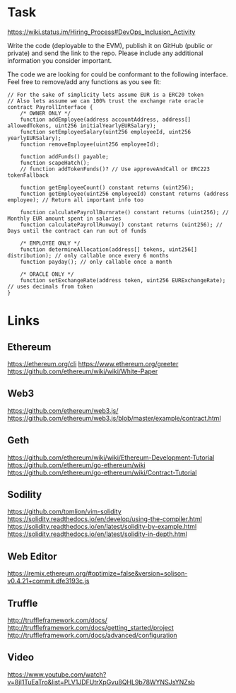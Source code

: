 # Task

https://wiki.status.im/Hiring_Process#DevOps_Inclusion_Activity

Write the code (deployable to the EVM), publish it on GitHub (public or private) and send the link to the repo. Please include any additional information you consider important.

The code we are looking for could be conformant to the following interface. Feel free to remove/add any functions as you see fit:

```solidity
// For the sake of simplicity lets assume EUR is a ERC20 token
// Also lets assume we can 100% trust the exchange rate oracle
contract PayrollInterface {
    /* OWNER ONLY */
    function addEmployee(address accountAddress, address[] allowedTokens, uint256 initialYearlyEURSalary);
    function setEmployeeSalary(uint256 employeeId, uint256 yearlyEURSalary);
    function removeEmployee(uint256 employeeId);

    function addFunds() payable;
    function scapeHatch();
    // function addTokenFunds()? // Use approveAndCall or ERC223 tokenFallback

    function getEmployeeCount() constant returns (uint256);
    function getEmployee(uint256 employeeId) constant returns (address employee); // Return all important info too

    function calculatePayrollBurnrate() constant returns (uint256); // Monthly EUR amount spent in salaries
    function calculatePayrollRunway() constant returns (uint256); // Days until the contract can run out of funds

    /* EMPLOYEE ONLY */
    function determineAllocation(address[] tokens, uint256[] distribution); // only callable once every 6 months
    function payday(); // only callable once a month

    /* ORACLE ONLY */
    function setExchangeRate(address token, uint256 EURExchangeRate); // uses decimals from token
}
```

# Links

## Ethereum

https://ethereum.org/cli
https://www.ethereum.org/greeter
https://github.com/ethereum/wiki/wiki/White-Paper

## Web3

https://github.com/ethereum/web3.js/
https://github.com/ethereum/web3.js/blob/master/example/contract.html

## Geth

https://github.com/ethereum/wiki/wiki/Ethereum-Development-Tutorial
https://github.com/ethereum/go-ethereum/wiki
https://github.com/ethereum/go-ethereum/wiki/Contract-Tutorial

## Sodility

https://github.com/tomlion/vim-solidity
https://solidity.readthedocs.io/en/develop/using-the-compiler.html
https://solidity.readthedocs.io/en/latest/solidity-by-example.html
https://solidity.readthedocs.io/en/latest/solidity-in-depth.html

## Web Editor

https://remix.ethereum.org/#optimize=false&version=soljson-v0.4.21+commit.dfe3193c.js

## Truffle

http://truffleframework.com/docs/
http://truffleframework.com/docs/getting_started/project
http://truffleframework.com/docs/advanced/configuration

## Video

https://www.youtube.com/watch?v=8jI1TuEaTro&list=PLV1JDFUtrXpGvu8QHL9b78WYNSJsYNZsb
